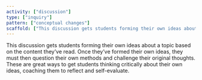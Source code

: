 ```yaml
---
activity: ["discussion"]
type: ["inquiry"]
pattern: ["conceptual changes"]
scaffold: ["This discussion gets students forming their own ideas about a topic based on the content they’ve read. Once they’ve formed their own ideas, they must then question their own methods and challenge their original thoughts. These are great ways to get students thinking critically about their own ideas, coaching them to reflect and self-evaluate."]
---
```


This discussion gets students forming their own ideas about a topic based on the content they’ve read. Once they’ve formed their own ideas, they must then question their own methods and challenge their original thoughts. These are great ways to get students thinking critically about their own ideas, coaching them to reflect and self-evaluate.
